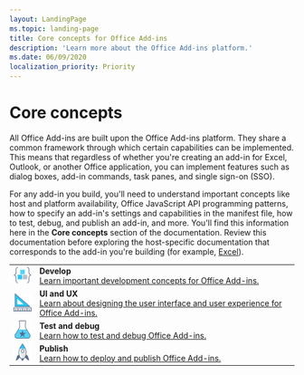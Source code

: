 ```yaml
---
layout: LandingPage
ms.topic: landing-page
title: Core concepts for Office Add-ins
description: 'Learn more about the Office Add-ins platform.'
ms.date: 06/09/2020
localization_priority: Priority
---
```


# Core concepts

All Office Add-ins are built upon the Office Add-ins platform. They share a common framework through which certain capabilities can be implemented. This means that regardless of whether you're creating an add-in for Excel, Outlook, or another Office application, you can implement features such as dialog boxes, add-in commands, task panes, and single sign-on (SSO).

For any add-in you build, you'll need to understand important concepts like host and platform availability, Office JavaScript API programming patterns, how to specify an add-in's settings and capabilities in the manifest file, how to test, debug, and publish an add-in, and more. You'll find this information here in the **Core concepts** section of the documentation. Review this documentation before exploring the host-specific documentation that corresponds to the add-in you're building (for example, [Excel](../excel/index.yml)).

|               |               |
| ------------- | ------------- |
| ![code-blocks](../images/i_code-blocks.png) | **Develop**<br>[Learn important development concepts for Office Add-ins.](../develop/develop-overview.md) |
| ![design](../images/i_design.png) | **UI and UX**<br>[Learn about designing the user interface and user experience for Office Add-ins.](../design/interface-elements.md) |
| ![recommended-testing](../images/i_recommended-testing.png) | **Test and debug**<br>[Learn how to test and debug Office Add-ins.](../testing/test-debug-office-add-ins.md) |
| ![deploy](../images/i_deploy.png) | **Publish**<br>[Learn how to deploy and publish Office Add-ins.](../publish/publish.md) |
